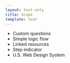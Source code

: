 ```yaml
---
layout: text-only
title: Scope
template: text
---
```


- Custom questions
- Simple logic flow
- Linked resources
- Step indicator
- U.S. Web Design System